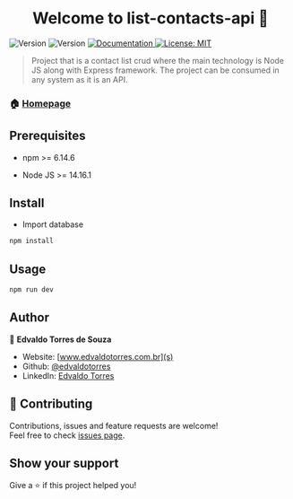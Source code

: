 <h1 align="center">Welcome to list-contacts-api 👋</h1>
<p>
  <img alt="Version" src="https://img.shields.io/badge/npm-6.14.6-blue.svg?cacheSeconds=2592000" />
  <img alt="Version" src="https://img.shields.io/badge/NodeJS-614.16.1-blue.svg?cacheSeconds=2592000" />
  <a href="https://github.com/edvaldotorres/list-contacts-api#readme" target="_blank">
    <img alt="Documentation" src="https://img.shields.io/badge/documentation-yes-brightgreen.svg" />
  </a>
  <a href="#" target="_blank">
    <img alt="License: MIT" src="https://img.shields.io/badge/License-MIT-yellow.svg" />
  </a>
</p>

> Project that is a contact list crud where the main technology is Node JS along with Express framework. The project can be consumed in any system as it is an API.

### 🏠 [Homepage](https://github.com/edvaldotorres/list-contacts-api#readme)

## Prerequisites

* npm >= 6.14.6

* Node JS >= 14.16.1

## Install

* Import database

```sh
npm install
```
## Usage

```sh
npm run dev
```
## Author

👤 **Edvaldo Torres de Souza**

* Website: [www.edvaldotorres.com.br](s)
* Github: [@edvaldotorres](https://github.com/edvaldotorres)
* LinkedIn: [Edvaldo Torres](https://www.linkedin.com/in/edvaldo-torres-189894150/)

## 🤝 Contributing

Contributions, issues and feature requests are welcome!<br />Feel free to check [issues page](https://github.com/edvaldotorres/list-contacts-api/issues). 

## Show your support

Give a ⭐️ if this project helped you!
